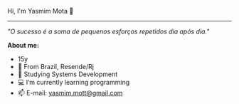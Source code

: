Hi, I'm Yasmim Mota 👋
<hr />
<p><i>"O sucesso é a soma de pequenos esforços repetidos dia após dia."</i><p>

**About me:**
- 15y
- 📍 From Brazil, Resende/Rj
- 📘 Studying Systems Development
- 💻 I’m currently learning programming
- 📫 E-mail: yasmim.mott@gmail.com
